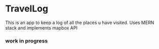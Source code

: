 # TravelLog

This is an app to keep a log of all the places u have visited. Uses MERN stack and implements mapbox API

### work in progress